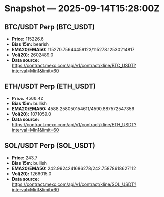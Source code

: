# Snapshot — 2025-09-14T15:28:00Z

## BTC/USDT Perp (BTC_USDT)
- **Price:** 115226.6
- **Bias 15m:** bearish
- **EMA20/EMA50:** 115270.75644459123/115278.12530214817
- **Vol(20):** 2602489.0
- **Data source:** https://contract.mexc.com/api/v1/contract/kline/BTC_USDT?interval=Min1&limit=60

## ETH/USDT Perp (ETH_USDT)
- **Price:** 4588.42
- **Bias 15m:** bullish
- **EMA20/EMA50:** 4588.258050154611/4590.887572547356
- **Vol(20):** 1071059.0
- **Data source:** https://contract.mexc.com/api/v1/contract/kline/ETH_USDT?interval=Min1&limit=60

## SOL/USDT Perp (SOL_USDT)
- **Price:** 243.7
- **Bias 15m:** bullish
- **EMA20/EMA50:** 242.9924241686278/242.75878618627112
- **Vol(20):** 1266015.0
- **Data source:** https://contract.mexc.com/api/v1/contract/kline/SOL_USDT?interval=Min1&limit=60
